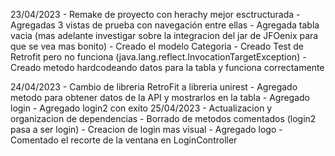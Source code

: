 23/04/2023
    - Remake de proyecto con herachy mejor esctructurada
    - Agregadas 3 vistas de prueba con navegación entre ellas
    - Agregada tabla vacia
    (mas adelante investigar sobre la integracion del jar de JFOenix para que se vea mas bonito)
    - Creado el modelo Categoria
    - Creado Test de Retrofit pero no funciona (java.lang.reflect.InvocationTargetException)
    - Creado metodo hardcodeando datos para la tabla y funciona correctamente

24/04/2023
    - Cambio de libreria RetroFit a libreria unirest
    - Agregado metodo para obtener datos de la API y mostrarlos en la tabla
    - Agregado login
    - Agregado login2 con exito
25/04/2023
    - Actualizacion y organizacion de dependencias
    - Borrado de metodos comentados (login2 pasa a ser login)
    - Creacion de login mas visual
    - Agregado logo
    - Comentado el recorte de la ventana en LoginController 
    